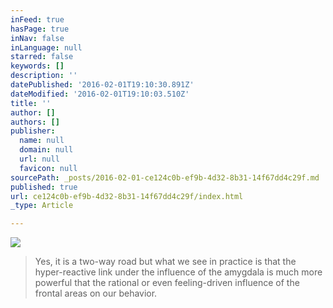 ```yaml
---
inFeed: true
hasPage: true
inNav: false
inLanguage: null
starred: false
keywords: []
description: ''
datePublished: '2016-02-01T19:10:30.891Z'
dateModified: '2016-02-01T19:10:03.510Z'
title: ''
author: []
authors: []
publisher:
  name: null
  domain: null
  url: null
  favicon: null
sourcePath: _posts/2016-02-01-ce124c0b-ef9b-4d32-8b31-14f67dd4c29f.md
published: true
url: ce124c0b-ef9b-4d32-8b31-14f67dd4c29f/index.html
_type: Article

---
```

![](https://the-grid-user-content.s3-us-west-2.amazonaws.com/07073573-4b8f-4bed-b294-da864a860759.jpg)

> Yes, it is a two-way road but what we see in practice is that the hyper-reactive link under the influence of the amygdala is much more powerful that the rational or even feeling-driven influence of the frontal areas on our behavior.